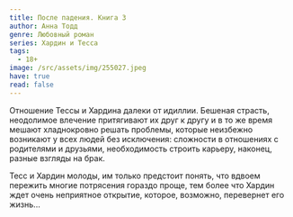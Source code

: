 ```yaml
---
title: После падения. Книга 3
author: Анна Тодд
genre: Любовный роман
series: Хардин и Тесса
tags:
  - 18+
image: /src/assets/img/255027.jpeg
have: true
read: false
---
```

Отношение Тессы и Хардина далеки от идиллии. Бешеная страсть, неодолимое влечение притягивают их друг к другу и в то же время мешают хладнокровно решать проблемы, которые неизбежно возникают у всех людей без исключения: сложности в отношениях с родителями и друзьями, необходимость строить карьеру, наконец, разные взгляды на брак.

Тесс и Хардин молоды, им только предстоит понять, что вдвоем пережить многие потрясения гораздо проще, тем более что Хардин ждет очень неприятное открытие, которое, возможно, перевернет его жизнь...
